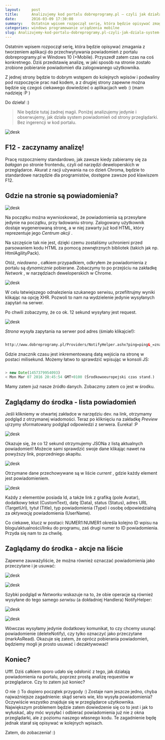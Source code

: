```yaml
---
layout:     post
title:      Analizujemy kod portalu dobreprogramy.pl — czyli jak działa system powiadomień
date:       2016-03-09 17:30:00
summary:    Ostatnim wpisem rozpoczął serię, która będzie opisywać zmagania z tworzeniem aplikacji do przechwytywania powiadomień z portalu dobreprogramy.pl w Windows 10 (+Mobile). Przyszedł zatem czas na coś konkretnego. Dziś przedstawię analizę, w jaki sposób na stronie zostało zrobione pobieranie powiadomień dla zalogowanego użytkownika. Z jednej strony będzie to dobrym wstępem do kolejnych wpisów i podwal...
categories: windows programowanie urządzenia mobilne
slug: Analizujemy-kod-portalu-dobreprogramy.pl-czyli-jak-dziala-system-powiadomien,71145.html
---
```




Ostatnim wpisem rozpoczął serię, która będzie opisywać zmagania z tworzeniem aplikacji do przechwytywania powiadomień z portalu dobreprogramy.pl w Windows 10 (+Mobile). Przyszedł zatem czas na coś konkretnego. Dziś przedstawię analizę, w jaki sposób na stronie zostało zrobione pobieranie powiadomień dla zalogowanego użytkownika. 

Z jednej strony będzie to dobrym wstępem do kolejnych wpisów i podwaliny pod rozpoczęcie prac nad kodem, a z drugiej strony zapewne można będzie się  czegoś ciekawego dowiedzieć o aplikacjach web :)  (mam nadzieję :P )

Do dzieła! :)


> Nie będzie tutaj żadnej magii. Poniżej analizujemy jedynie i obserwujemy, jak działa system powiadomień od strony przeglądarki. Bez ingerencji w kod portalu. 

![desk](https://raw.githubusercontent.com/djfoxer/djfoxer.github.io/master/_img/2016-3-9-_55_/g_-_608x405_-_-_71145x20160307202637_0.PNG)



## F12 - zaczynamy analizę!


Pracę rozpoczniemy standardowo, jak zawsze kiedy zabieramy się za  *bałagan*  po stronie  frontendu, czyli od narzędzi deweloperskich w przeglądarce. Akurat z racji używania na co dzień Chroma, będzie to standardowe narzędzie dla programistów, dostępne zawsze pod klawiszem F12.




## Gdzie na stronie są powiadomienia?
 


![desk](https://raw.githubusercontent.com/djfoxer/djfoxer.github.io/master/_img/2016-3-9-_55_/g_-_608x405_-_-_71145x20160307202642_0.png)


Na początku można wywnioskować, że powiadomienia są przesyłane jedynie na początku, przy ładowaniu strony. Zalogowany użytkownik dostaje wygenerowaną stronę, a w niej zawarty już kod HTML, który reprezentuje jego  *Centrum akcji* . 


Na szczęście tak nie jest, dzięki czemu zostaliśmy uchronieni przed parsowaniem kodu HTML za pomocą zewnętrznych bibliotek (takich jak np. HtmlAgilityPack).

Otóż,  *niedawno* , całkiem przypadkiem, odkryłem że powiadomienia z portalu są  *dynamicznie*  pobierane. Zobaczymy to po przejściu na zakładkę  *Network* , w narzędziach deweloperskich w Chrome. 


![desk](https://raw.githubusercontent.com/djfoxer/djfoxer.github.io/master/_img/2016-3-9-_55_/g_-_608x405_-_-_71145x20160307202641_0.PNG)


W celu łatwiejszego odnalezienia szukanego serwisu, przefiltrujmy wyniki klikając na opcję XHR. Pozwoli to nam na wydzielenie jedynie wysyłanych zapytań na serwer.

Po chwili zobaczymy, że co ok. 12 sekund wysyłany jest request.


![desk](https://raw.githubusercontent.com/djfoxer/djfoxer.github.io/master/_img/2016-3-9-_55_/g_-_608x405_-_-_71145x20160307204259_0.PNG)


 *Strona*  wysyła zapytania na serwer pod adres (śmiało klikajcie!):


```html

http://www.dobreprogramy.pl/Providers/NotifyHelper.ashx?ping=ping&_=znacznik_czasu

```


Gdzie znacznik czasu jest inkrementowaną datą wejścia na stronę w postaci milisekund. Możemy łatwo to sprawdzić wpisując w konsoli JS:


```js

> new Date(1457379954093)
< Mon Mar 07 2016 20:45:54 GMT+0100 (Środkowoeuropejski czas stand.)

```


Mamy zatem już nasze źródło danych. Zobaczmy zatem co jest w środku.


## Zaglądamy do środka - lista powiadomień


Jeśli klikniemy w otwartej zakładce w narzędziu dev. na link, otrzymamy podgląd z otrzymanej wiadomości. Teraz po kliknięciu na zakładkę  *Preview*  ujrzymy sformatowany podgląd odpowiedzi z serwera. Eureka! :P 

 
![desk](https://raw.githubusercontent.com/djfoxer/djfoxer.github.io/master/_img/2016-3-9-_55_/g_-_608x405_-_-_71145x20160307205610_0.PNG)


Okazuje się, że co 12 sekund otrzymujemy JSONa z listą aktualnych powiadomień! Możecie sami sprawdzić swoje dane klikając nawet na powyższy link, poprzedniego akapitu.


![desk](https://raw.githubusercontent.com/djfoxer/djfoxer.github.io/master/_img/2016-3-9-_55_/g_-_608x405_-_-_71145x20160307210334_0.PNG)

Otrzymane dane przechowywane są w liście  *current* , gdzie każdy element jest powiadomieniem.


![desk](https://raw.githubusercontent.com/djfoxer/djfoxer.github.io/master/_img/2016-3-9-_55_/g_-_608x405_-_-_71145x20160307210840_0.PNG)


Każdy z elementów posiada Id, a także link z grafiką (pole Avatar), dodatkowy tekst (CustomText), datę (Data), status (Status), adres URL (TargetUrl), tytuł (Title), typ powiadomienia (Type) i osobę odpowiedzialną za  *aktywację*  powiadomienia (UserName).

Co ciekawe, klucz w postaci: NUMER1:NUMER1 określa kolejno ID wpisu na blogu/aktualności/linku do programu, zaś drugi numer to ID powiadomienia. Przyda się nam to za chwilę.



## Zaglądamy do środka - akcje na liście


Zapewne zauważyliście, że można również oznaczać powiadomienia jako przeczytane i je usuwać:


![desk](https://raw.githubusercontent.com/djfoxer/djfoxer.github.io/master/_img/2016-3-9-_55_/g_-_608x405_-_-_71145x20160307211521_0.PNG)


![desk](https://raw.githubusercontent.com/djfoxer/djfoxer.github.io/master/_img/2016-3-9-_55_/g_-_608x405_-_-_71145x20160307211521_1.PNG)


Szybki podgląd w  *Networku*  wskazuje na to, że obie operacje są również wysyłane do tego samego  *serwisu*  (a dokładniej Handlera) NotifyHelper:




![desk](https://raw.githubusercontent.com/djfoxer/djfoxer.github.io/master/_img/2016-3-9-_55_/g_-_608x405_-_-_71145x20160307211809_0.PNG)


![desk](https://raw.githubusercontent.com/djfoxer/djfoxer.github.io/master/_img/2016-3-9-_55_/g_-_608x405_-_-_71145x20160307211810_0.PNG)


Wówczas wysyłamy jedynie dodatkowy komunikat, to czy chcemy usunąć powiadomienie (deleteNotify), czy tylko oznaczyć jako przeczytane (markAsRead). Okazuje się zatem, że oprócz pobierania powiadomień, będziemy mogli je prosto usuwać i dezaktywować!


## Koniec?

Ufff. Dziś całkiem sporo udało się odsłonić z tego, jak działają powiadomienia na portalu, poprzez prostą analizę requestów w przeglądarce. Czy to zatem już koniec?

O nie :) To dopiero początek przygody :) Zostaje nam jeszcze jedno, chyba najważniejsze zagadnienie: skąd serwis wie, kto wysyła powiadomienia? Oczywiście wszystko znajduje się w przeglądarce użytkownika. Największym problemem będzie zatem dowiedzenie się co to jest i jak to wyłuskać, aby móc wysyłać i odbierać powiadomienia już nie z okna przeglądarki, ale z poziomu naszego własnego kodu. Te zagadnienie będę jednak starał się opisywać w kolejnych wpisach.

Zatem, do zobaczenia! :)


